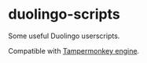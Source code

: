 duolingo-scripts
================

Some useful Duolingo userscripts.

Compatible with [Tampermonkey engine](http://tampermonkey.net/).

